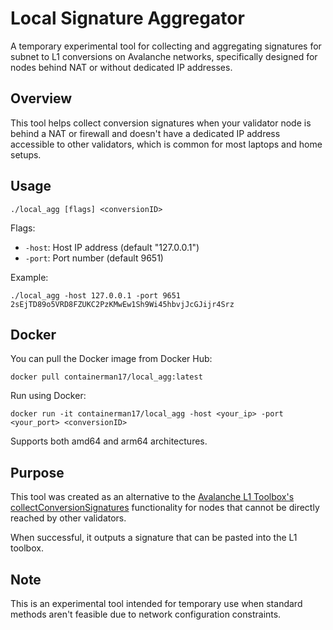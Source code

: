 # Local Signature Aggregator

A temporary experimental tool for collecting and aggregating signatures for subnet to L1 conversions on Avalanche networks, specifically designed for nodes behind NAT or without dedicated IP addresses.

## Overview

This tool helps collect conversion signatures when your validator node is behind a NAT or firewall and doesn't have a dedicated IP address accessible to other validators, which is common for most laptops and home setups.

## Usage

```
./local_agg [flags] <conversionID>
```

Flags:
- `-host`: Host IP address (default "127.0.0.1")
- `-port`: Port number (default 9651)

Example:
```
./local_agg -host 127.0.0.1 -port 9651 2sEjTD89o5VRD8FZUKC2PzKMwEw1Sh9Wi45hbvjJcGJijr4Srz
```

## Docker

You can pull the Docker image from Docker Hub:
```
docker pull containerman17/local_agg:latest
```

Run using Docker:
```
docker run -it containerman17/local_agg -host <your_ip> -port <your_port> <conversionID>
```

Supports both amd64 and arm64 architectures.

## Purpose

This tool was created as an alternative to the [Avalanche L1 Toolbox's collectConversionSignatures](https://build.avax.network/tools/l1-toolbox#collectConversionSignatures) functionality for nodes that cannot be directly reached by other validators.

When successful, it outputs a signature that can be pasted into the L1 toolbox.

## Note

This is an experimental tool intended for temporary use when standard methods aren't feasible due to network configuration constraints.
